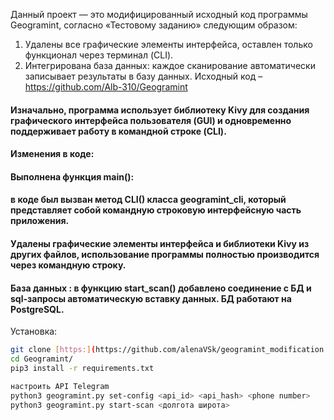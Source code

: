 Данный проект — это модифицированный исходный код программы Geogramint, согласно «Тестовому заданию» следующим образом:
1. Удалены все графические элементы интерфейса, оставлен только функционал через терминал (CLI).
2. Интегрирована база данных:  каждое сканирование автоматически записывает результаты в базу данных.
Исходный код – https://github.com/Alb-310/Geogramint


#### Изначально, программа использует библиотеку Kivy для создания графического интерфейса пользователя (GUI) и одновременно поддерживает работу в командной строке (CLI).
#### Изменения в коде: 
#### Выполнена функция main():  
#### в коде был вызван метод CLI() класса geogramint_cli, который представляет собой командную строковую интерфейсную часть приложения.
#### Удалены графические элементы интерфейса и библиотеки Kivy из других файлов, использование программы полностью производится через командную строку.
#### База данных : в функцию start_scan() добавлено соединение с БД и sql-запросы автоматическую вставку данных. БД работают на PostgreSQL.
 Установка:
```bash
git clone [https:](https://github.com/alenaVSk/geogramint_modification.git)
cd Geogramint/
pip3 install -r requirements.txt

настроить API Telegram 
python3 geogramint.py set-config <api_id> <api_hash> <phone number>
python3 geogramint.py start-scan <долгота широта>
```

